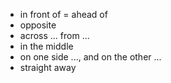 
- in front of = ahead of
- opposite
- across ... from ...
- in the middle
- on one side ..., and on the other ...
- straight away
<!--stackedit_data:
eyJoaXN0b3J5IjpbMTEwNjE0OTEwMl19
-->